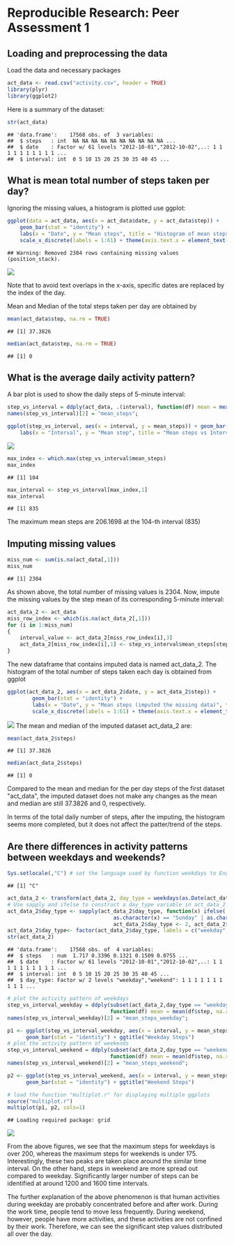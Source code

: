 # Reproducible Research: Peer Assessment 1


## Loading and preprocessing the data
Load the data and necessary packages

```r
act_data <- read.csv("activity.csv", header = TRUE)
library(plyr)
library(ggplot2)
```
Here is a summary of the dataset:

```r
str(act_data)
```

```
## 'data.frame':	17568 obs. of  3 variables:
##  $ steps   : int  NA NA NA NA NA NA NA NA NA NA ...
##  $ date    : Factor w/ 61 levels "2012-10-01","2012-10-02",..: 1 1 1 1 1 1 1 1 1 1 ...
##  $ interval: int  0 5 10 15 20 25 30 35 40 45 ...
```

## What is mean total number of steps taken per day?
Ignoring the missing values, a histogram is plotted use ggplot: 

```r
ggplot(data = act_data, aes(x = act_data$date, y = act_data$step)) + 
    geom_bar(stat = "identity") + 
    labs(x = "Date", y = "Mean steps", title = "Histogram of mean steps taken per day") + 
    scale_x_discrete(labels = 1:61) + theme(axis.text.x = element_text(size=6))
```

```
## Warning: Removed 2304 rows containing missing values (position_stack).
```

![](./PA1_template_files/figure-html/unnamed-chunk-3-1.png) 

Note that to avoid text overlaps in the x-axis, specific dates are replaced by the index of the day.

Mean and Median of the total steps taken per day are obtained by

```r
mean(act_data$step, na.rm = TRUE)
```

```
## [1] 37.3826
```

```r
median(act_data$step, na.rm = TRUE)
```

```
## [1] 0
```

## What is the average daily activity pattern?
A bar plot is used to show the daily steps of 5-minute interval: 

```r
step_vs_interval = ddply(act_data, .(interval), function(df) mean = mean(df$step, na.rm = TRUE))
names(step_vs_interval)[2] = "mean_steps";

ggplot(step_vs_interval, aes(x = interval, y = mean_steps)) + geom_bar(stat = "identity") + 
    labs(x = "Interval", y = "Mean step", title = "Mean steps vs Interval")
```

![](./PA1_template_files/figure-html/unnamed-chunk-5-1.png) 



```r
max_index <- which.max(step_vs_interval$mean_steps)
max_index
```

```
## [1] 104
```

```r
max_interval <- step_vs_interval[max_index,1]
max_interval
```

```
## [1] 835
```
The maximum mean steps are 206.1698 at the 104-th interval (835)


## Imputing missing values

```r
miss_num <- sum(is.na(act_data[,1]))
miss_num 
```

```
## [1] 2304
```
As shown above, the total number of missing values is 2304. Now, impute the missing values
by the step mean of its corresponding 5-minute interval:

```r
act_data_2 <- act_data
miss_row_index <- which(is.na(act_data_2[,1]))
for (i in 1:miss_num)
{
    interval_value <- act_data_2[miss_row_index[i],3]  
    act_data_2[miss_row_index[i],1] <- step_vs_interval$mean_steps[step_vs_interval$interval == interval_value]
}
```
The new dataframe that contains imputed data is named act_data_2. The histogram of the total number of steps taken each day is obtained from ggplot

```r
ggplot(act_data_2, aes(x = act_data_2$date, y = act_data_2$step)) + 
        geom_bar(stat = "identity") + 
        labs(x = "Date", y = "Mean steps (imputed the missing data)", title = "Histogram of mean steps taken per day") + 
        scale_x_discrete(labels = 1:61) + theme(axis.text.x = element_text(size=6))
```

![](./PA1_template_files/figure-html/unnamed-chunk-9-1.png) 
The mean and median of the imputed dataset act_data_2 are:

```r
mean(act_data_2$steps)
```

```
## [1] 37.3826
```

```r
median(act_data_2$steps)
```

```
## [1] 0
```
Compared to the mean and median for the per day steps of the first dataset "act_data", the imputed dataset does not make any changes as the mean and median are still 37.3826 and 0, respectively.

In terms of the total daily number of steps, after the imputing, the histogram seems more completed, but it does not affect the patter/trend of the steps.



## Are there differences in activity patterns between weekdays and weekends?


```r
Sys.setlocale(,"C") # set the language used by function weekdays to English
```

```
## [1] "C"
```

```r
act_data_2 <- transform(act_data_2, day_type = weekdays(as.Date(act_data_2$date,"%Y-%m-%d")))
# Use sapply and ifelse to construct a day_type variable in act_data_2 with factor class
act_data_2$day_type <- sapply(act_data_2$day_type, function(x) ifelse(
                                  as.character(x) == "Sunday" | as.character(x) == "Saturday",   
                                  act_data_2$day_type <- 2, act_data_2$day_type <- 1))
act_data_2$day_type<- factor(act_data_2$day_type, labels = c("weekday", "weekend"))
str(act_data_2)
```

```
## 'data.frame':	17568 obs. of  4 variables:
##  $ steps   : num  1.717 0.3396 0.1321 0.1509 0.0755 ...
##  $ date    : Factor w/ 61 levels "2012-10-01","2012-10-02",..: 1 1 1 1 1 1 1 1 1 1 ...
##  $ interval: int  0 5 10 15 20 25 30 35 40 45 ...
##  $ day_type: Factor w/ 2 levels "weekday","weekend": 1 1 1 1 1 1 1 1 1 1 ...
```

```r
# plot the activity pattern of weekdays
step_vs_interval_weekday = ddply(subset(act_data_2,day_type == "weekday"), .(interval),
                                 function(df) mean = mean(df$step, na.rm = TRUE))
names(step_vs_interval_weekday)[2] = "mean_steps_weekday";

p1 <- ggplot(step_vs_interval_weekday, aes(x = interval, y = mean_steps_weekday)) +
      geom_bar(stat = "identity") + ggtitle("Weekday Steps")
# plot the activity pattern of weekends
step_vs_interval_weekend = ddply(subset(act_data_2,day_type == "weekend"), .(interval),
                                 function(df) mean = mean(df$step, na.rm = TRUE))
names(step_vs_interval_weekend)[2] = "mean_steps_weekend";

p2 <- ggplot(step_vs_interval_weekend, aes(x = interval, y = mean_steps_weekend)) +
      geom_bar(stat = "identity") + ggtitle("Weekend Steps")

# load the function "multiplot.r" for displaying multiple ggplots
source("multiplot.r") 
multiplot(p1, p2, cols=1)
```

```
## Loading required package: grid
```

![](./PA1_template_files/figure-html/unnamed-chunk-11-1.png) 

From the above figures, we see that the maximum steps for weekdays is over 200, whereas the maximum steps for weekends is under 175. Interestingly, these two peaks are taken place around the similar time interval. On the other hand, steps in weekend are more spread out compared to weekday. Significantly larger number of steps can be identified at around 1200 and 1600 time intervals. 

The further explanation of the above phenomenon is that human activities during weekday are probably concentrated before and after work. During the work time, people tend to move less frequently. During weekend, however, people have more activities, and these activities are not confined by their work. Therefore, we can see the significant step values distributed all over the day.  


